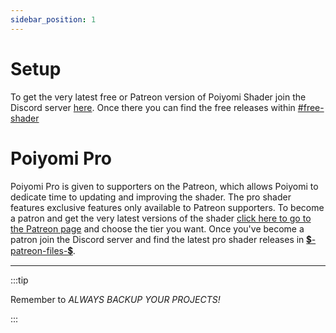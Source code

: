 ```yaml
---
sidebar_position: 1
---
```


# Setup

To get the very latest free or Patreon version of Poiyomi Shader join the Discord server [here](https://discord.com/invite/a3pPUjQ). Once there you can find the free releases within [#free-shader](https://discord.com/channels/550477546958094348/553026201061425153)

# Poiyomi Pro

Poiyomi Pro is given to supporters on the Patreon, which allows Poiyomi to dedicate time to updating and improving the shader. The pro shader features exclusive features only available to Patreon supporters. To become a patron and get the very latest versions of the shader [click here to go to the Patreon page](https://patreon.com/poiyomi) and choose the tier you want. Once you've become a patron join the Discord server and find the latest pro shader releases in [💲-patreon-files-💲](https://discord.com/channels/550477546958094348/557419325091348481).

---

:::tip

Remember to _ALWAYS BACKUP YOUR PROJECTS!_

:::
